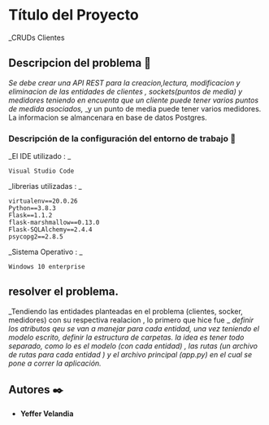 # Título del Proyecto

_CRUDs Clientes 

## Descripcion del problema 🚀

_Se debe crear una API REST para la creacion,lectura, modificacion y eliminacion de las entidades de clientes ,_ 
_sockets(puntos de media) y medidores teniendo en encuenta que un cliente puede tener varios puntos de medida asociados,_
_y un punto de media puede tener varios medidores. La informacion se almancenara en base de datos Postgres. 



### Descripción de la configuración del entorno de trabajo 🔧

_El IDE utilizado : _
```
Visual Studio Code
```

_librerias utilizadas : _

```
virtualenv==20.0.26
Python==3.8.3
Flask==1.1.2
flask-marshmallow==0.13.0
Flask-SQLAlchemy==2.4.4
psycopg2==2.8.5
```

_Sistema Operativo : _
```
Windows 10 enterprise
```

## resolver el problema. 
_Tendiendo las entidades planteadas en el problema (clientes, socker, medidores) con su respectiva realacion , lo primero que hice fue _
_definir los atributos qeu se van a manejar para cada entidad, una vez teniendo el modelo escrito, definir la estructura de carpetas._
_la idea es tener todo separado, como lo es el modelo (con cada entidad) , las rutas (un archivo de rutas para cada entidad )  y el_ _archivo principal (app.py) en el cual se pone a correr la aplicación._

## Autores ✒️

* **Yeffer Velandia** 
